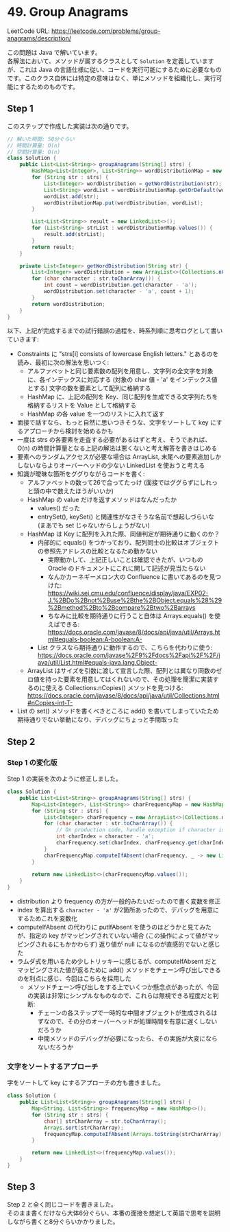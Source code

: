 # 49. Group Anagrams

LeetCode URL: https://leetcode.com/problems/group-anagrams/description/

この問題は Java で解いています。  
各解法において、メソッドが属するクラスとして `Solution` を定義していますが、これは Java の言語仕様に従い、コードを実行可能にするために必要なものです。このクラス自体には特定の意味はなく、単にメソッドを組織化し、実行可能にするためのものです。

## Step 1

このステップで作成した実装は次の通りです。

```java
// 解いた時間: 50分ぐらい
// 時間計算量: O(n)
// 空間計算量: O(n)
class Solution {
    public List<List<String>> groupAnagrams(String[] strs) {
        HashMap<List<Integer>, List<String>> wordDistributionMap = new HashMap<>();
        for (String str : strs) {
            List<Integer> wordDistribution = getWordDistribution(str);
            List<String> wordList = wordDistributionMap.getOrDefault(wordDistribution, new LinkedList<>());
            wordList.add(str);
            wordDistributionMap.put(wordDistribution, wordList);
        }

        List<List<String>> result = new LinkedList<>();
        for (List<String> strList : wordDistributionMap.values()) {
            result.add(strList);
        }
        return result;
    }

    private List<Integer> getWordDistribution(String str) {
        List<Integer> wordDistribution = new ArrayList<>(Collections.nCopies(26, 0));
        for (char character : str.toCharArray()) {
            int count = wordDistribution.get(character - 'a');
            wordDistribution.set(character - 'a', count + 1);
        }
        return wordDistribution;
    }
}
```

以下、上記が完成するまでの試行錯誤の過程を、時系列順に思考ログとして書いていきます:

- Constraints に "strs[i] consists of lowercase English letters." とあるのを読み、最初に次の解法を思いつく: 
    - アルファベットと同じ要素数の配列を用意し、文字列の全文字を対象に、各インデックスに対応する (対象の char 値 - 'a' をインデックス値とする) 文字の数を要素として配列に格納する
    - HashMap に、上記の配列を Key、同じ配列を生成できる文字列たちを格納するリストを Value として格納する
    - HashMap の各 value を一つのリストに入れて返す
- 面接で話すなら、もっと自然に思いつきそうな、文字をソートして key にするアプローチから検討を始めるかも
- 一度は strs の各要素を走査する必要があるはずと考え、そうであれば、O(n) の時間計算量となる上記の解法は悪くないと考え解答を書きはじめる
- 要素へのランダムアクセスが必要な場合は ArrayList, 末尾への要素追加しかしないならよりオーバーヘッドの少ない LinkedList を使おうと考える
- 知識が曖昧な箇所をググりながらコードを書く:
    - アルファベットの数って26で合ってたっけ (面接ではググらずにしれっと頭の中で数えたほうがいいか)
    - HashMap の value だけを返すメソッドはなんだったか
        - values() だった
        - entrySet(), keySet() と関連性がなさそうな名前で想起しづらいな (まあでも set じゃないからしょうがない)
    - HashMap は Key に配列を入れた際、同値判定が期待通りに動くのか？
        - 内部的に equals() をつかっており、配列同士の比較はオブジェクトの参照先アドレスの比較となるため動かない
            - 実際動かして、上記正しいことは確認できたが、いつもの Oracle のドキュメントにこれに関して記述が見当たらない
            - なんかカーネギーメロン大の Confluence に書いてあるのを見つけた: https://wiki.sei.cmu.edu/confluence/display/java/EXP02-J.%2BDo%2Bnot%2Buse%2Bthe%2BObject.equals%28%29%2Bmethod%2Bto%2Bcompare%2Btwo%2Barrays
            - ちなみに比較を期待通りに行うこと自体は Arrays.equals() を使えばできる: https://docs.oracle.com/javase/8/docs/api/java/util/Arrays.html#equals-boolean:A-boolean:A-
        - List クラスなら期待通りに動作するので、こちらを代わりに使う: https://docs.oracle.com/javase%2F9%2Fdocs%2Fapi%2F%2F/java/util/List.html#equals-java.lang.Object-
    - ArrayList はサイズを引数に渡して宣言した際、配列とは異なり同数のゼロ値を持った要素を用意してはくれないので、その処理を簡潔に実装するのに使える Collections.nCopies() メソッドを見つける: https://docs.oracle.com/javase/8/docs/api/java/util/Collections.html#nCopies-int-T-
- List の set() メソッドを書くべきところに add() を書いてしまっていたため期待通りでない挙動になり、デバッグにちょっと手間取った

## Step 2

### Step 1 の変化版

Step 1 の実装を次のように修正しました。 

```java
class Solution {
    public List<List<String>> groupAnagrams(String[] strs) {
        Map<List<Integer>, List<String>> charFrequencyMap = new HashMap<>();
        for (String str : strs) {
            List<Integer> charFrequency = new ArrayList<>(Collections.nCopies(26, 0));
            for (char character : str.toCharArray()) {
                // On production code, handle exception if character is not a lowercase English letter.
                int charIndex = character - 'a';
                charFrequency.set(charIndex, charFrequency.get(charIndex) + 1);
            }
            charFrequencyMap.computeIfAbsent(charFrequency, _ -> new LinkedList<>()).add(str);
        }
        
        return new LinkedList<>(charFrequencyMap.values());
    }
}
```

- distribution より frequency の方が一般的みたいだったので書く変数を修正
- index を算出する `character - 'a'` が2箇所あったので、デバッグを用意にするためこれを変数化
- computeIfAbsent の代わりに putIfAbsent を使うのはどうかと見てみたが、指定の key がマッピングされていない場合 (この操作によって値がマッピングされるにもかかわらず) 返り値が null になるのが直感的でないと感じた
- ラムダ式を用いるため少しトリッキーに感じるが、computeIfAbsent だとマッピングされた値が返るために add() メソッドをチェーン呼び出しできるのを利点に感じ、今回はこちらを採用した
    - メソッドチェーン呼び出しをする上でいくつか懸念点があったが、今回の実装は非常にシンプルなものなので、これらは無視できる程度だと判断:
        - チェーンの各ステップで一時的な中間オブジェクトが生成されるはずなので、その分のオーバーヘッドが処理時間を有意に遅くしないだろうか
        - 中間メソッドのデバッグが必要になったら、その実施が大変にならないだろうか

### 文字をソートするアプローチ

字をソートして key にするアプローチの方も書きました。

```java
class Solution {
    public List<List<String>> groupAnagrams(String[] strs) {
        Map<String, List<String>> frequencyMap = new HashMap<>();
        for (String str : strs) {
            char[] strCharArray = str.toCharArray();
            Arrays.sort(strCharArray);
            frequencyMap.computeIfAbsent(Arrays.toString(strCharArray), _ -> new LinkedList<>()).add(str);
        }

        return new LinkedList<>(frequencyMap.values());
    }
}
```

## Step 3

Step 2 と全く同じコードを書きました。  
そのまま書くだけなら大体6分ぐらい、本番の面接を想定して英語で思考を説明しながら書くと8分ぐらいかかりました。

